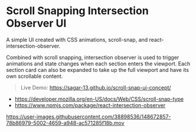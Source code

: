 # Scroll Snapping Intersection Observer UI

A simple UI created with CSS animations, scroll-snap, and react-intersection-observer. 

Combined with scroll snapping, intersection observer is used to trigger animations and state changes when each section enters the viewport. Each section card can also be expanded to take up the full viewport and have its own scrollable content. 


> Live Demo: https://sagar-13.github.io/scroll-snap-ui-concept/

-  https://developer.mozilla.org/en-US/docs/Web/CSS/scroll-snap-type
-  https://www.npmjs.com/package/react-intersection-observer


https://user-images.githubusercontent.com/38898536/148672857-78b86979-5002-4659-a948-ac571285f18b.mov

